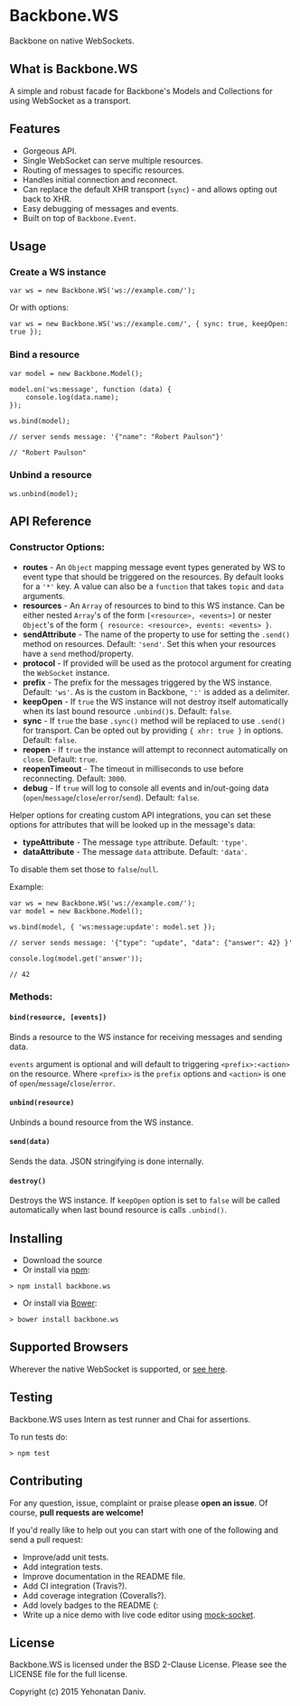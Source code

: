 Backbone.WS
===========

Backbone on native WebSockets.

## What is Backbone.WS

A simple and robust facade for Backbone's Models and Collections for using WebSocket as a transport.

## Features

* Gorgeous API.
* Single WebSocket can serve multiple resources.
* Routing of messages to specific resources.
* Handles initial connection and reconnect.
* Can replace the default XHR transport (`sync`) - and allows opting out back to XHR.
* Easy debugging of messages and events.
* Built on top of `Backbone.Event`.

## Usage

### Create a WS instance

```
var ws = new Backbone.WS('ws://example.com/');
```

Or with options:

```
var ws = new Backbone.WS('ws://example.com/', { sync: true, keepOpen: true });
```

### Bind a resource

    var model = new Backbone.Model();

    model.on('ws:message', function (data) {
        console.log(data.name);
    });

    ws.bind(model);

    // server sends message: '{"name": "Robert Paulson"}'

    // "Robert Paulson"


### Unbind a resource

    ws.unbind(model);

## API Reference

### Constructor Options:

* **routes** - An `Object` mapping message event types generated by WS to event type that should be triggered on the resources. By default looks for a `'*'` key. A value can also be a `function` that takes `topic` and  `data` arguments. 
* **resources** - An `Array` of resources to bind to this WS instance. Can be either nested `Array`'s of the form `[<resource>, <events>]` or nester `Object`'s of the form `{ resource: <resource>, events: <events> }`.
* **sendAttribute** - The name of the property to use for setting the `.send()` method on resources. Default: `'send'`. Set this when your resources have a `send` method/property.
* **protocol** - If provided will be used as the protocol argument for creating the `WebSocket` instance.
* **prefix** - The prefix for the messages triggered by the WS instance. Default: `'ws'`. As is the custom in Backbone, `':'` is added as a delimiter.
* **keepOpen** - If `true` the WS instance will not destroy itself automatically when its last bound resource `.unbind()`s. Default: `false`.
* **sync** - If `true` the base `.sync()` method will be replaced to use `.send()` for transport. Can be opted out by providing `{ xhr: true }` in options. Default: `false`.
* **reopen** - If `true` the instance will attempt to reconnect automatically on `close`. Default: `true`.
* **reopenTimeout** - The timeout in milliseconds to use before reconnecting. Default: `3000`.
* **debug** - If `true` will log to console all events and in/out-going data (`open`/`message`/`close`/`error`/`send`). Default: `false`.

Helper options for creating custom API integrations, you can set these options for attributes that
will be looked up in the message's data:

* **typeAttribute** - The message `type` attribute. Default: `'type'`.
* **dataAttribute** - The message `data` attribute. Default: `'data'`. 

To disable them set those to `false`/`null`.

Example:

    var ws = new Backbone.WS('ws://example.com/');
    var model = new Backbone.Model();

    ws.bind(model, { 'ws:message:update': model.set });

    // server sends message: '{"type": "update", "data": {"answer": 42} }'

    console.log(model.get('answer'));

    // 42

### Methods:

#### `bind(resource, [events])`

Binds a resource to the WS instance for receiving messages and sending data.

`events` argument is optional and will default to triggering `<prefix>:<action>` on the resource.
Where `<prefix>` is the `prefix` options and `<action>` is one of `open`/`message`/`close`/`error`.

#### `unbind(resource)`

Unbinds a bound resource from the WS instance.

#### `send(data)`

Sends the data. JSON stringifying is done internally.

#### `destroy()`

Destroys the WS instance. If `keepOpen` option is set to `false` will be called automatically when last bound resource is calls `.unbind()`.

## Installing

* Download the source
* Or install via [npm](https://www.npmjs.com/):

```
> npm install backbone.ws
```

* Or install via [Bower](http://bower.io/):

```
> bower install backbone.ws
```

## Supported Browsers

Wherever the native WebSocket is supported, or [see here](http://caniuse.com/#feat=websockets).

## Testing

Backbone.WS uses Intern as test runner and Chai for assertions.

To run tests do:

```
> npm test
```

## Contributing

For any question, issue, complaint or praise please **open an issue**. Of course, **pull requests are welcome!**

If you'd really like to help out you can start with one of the following and send a pull request:

* Improve/add unit tests.
* Add integration tests.
* Improve documentation in the README file.
* Add CI integration (Travis?).
* Add coverage integration (Coveralls?).
* Add lovely badges to the README (:
* Write up a nice demo with live code editor using [mock-socket](https://github.com/thoov/mock-socket).

## License

Backbone.WS is licensed under the BSD 2-Clause License. Please see the LICENSE file for the full license.

Copyright (c) 2015 Yehonatan Daniv.
